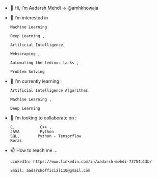 - 👋 Hi, I’m Aadarsh Mehdi -> @amhkhowaja
- 👀 I’m interested in 

      Machine Learning
      
      Deep Learning ,
      
      Artificial Intelligence,

      Webscraping ,

      Automating the tedious tasks ,

      Problem Solving

- 🌱 I’m currently learning :
      
      Artificial Intelligence Algorithms
      
      Machine Learning ,
      
      Deep Learning
      
- 💞️ I’m looking to collaborate on :

      C,           C++ , 
      JAVA         Python
      SQL,        Python - Tensorflow
      Keras       

- 📫 How to reach me ...
      
      LinkedIn: https://www.linkedin.com/in/aadarsh-mehdi-73754b13b/
      
      Email: aadarshofficial110@gmail.com
<!---
amhkhowaja/amhkhowaja is a ✨ special ✨ repository because its `README.md` (this file) appears on your GitHub profile.
You can click the Preview link to take a look at your changes.
--->
